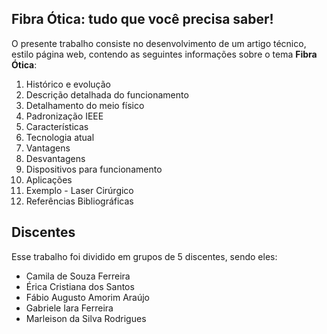 ## Fibra Ótica: tudo que você precisa saber!

O presente trabalho consiste no desenvolvimento de um artigo técnico, estilo página web, contendo as seguintes informações sobre o tema <b>Fibra Ótica</b>:

<ol>

<li> Histórico e evolução</li>
<li> Descrição detalhada do funcionamento</li>
<li> Detalhamento do meio físico</li>
<li> Padronização IEEE</li>
<li> Características</li>
<li> Tecnologia atual</li>
<li> Vantagens</li>
<li> Desvantagens</li>
<li> Dispositivos para funcionamento</li>
<li> Aplicações</li>
<li> Exemplo - Laser Cirúrgico</li>
<li> Referências Bibliográficas</li>

</ol>


## Discentes 

Esse trabalho foi dividido em grupos de 5 discentes, sendo eles:

- Camila de Souza Ferreira
- Érica Cristiana dos Santos
- Fábio Augusto Amorim Araújo
- Gabriele Iara Ferreira
- Marleison da Silva Rodrigues


